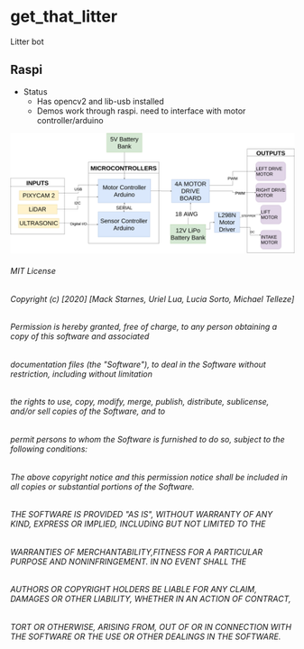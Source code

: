 # get_that_litter
Litter bot

## Raspi
* Status
  * Has opencv2 and lib-usb installed 
  * Demos work through raspi. need to interface with motor controller/arduino

![](https://github.com/m-a-c-k/litter_bot/blob/master/images/HighLevel.png)














  
  


###### MIT License  

###### Copyright (c) [2020] [Mack Starnes, Uriel Lua, Lucia Sorto, Michael Telleze]  

###### Permission is hereby granted, free of charge, to any person obtaining a copy of this software and associated
###### documentation files (the "Software"), to deal in the Software without restriction, including without limitation
###### the rights to use, copy, modify, merge, publish, distribute, sublicense, and/or sell copies of the Software, and to 
###### permit persons to whom the Software is furnished to do so, subject to the following conditions:     

###### The above copyright notice and this permission notice shall be included in all copies or substantial portions of the Software.  

###### THE SOFTWARE IS PROVIDED "AS IS", WITHOUT WARRANTY OF ANY KIND, EXPRESS OR IMPLIED, INCLUDING BUT NOT LIMITED TO THE
###### WARRANTIES OF MERCHANTABILITY,FITNESS FOR A PARTICULAR PURPOSE AND NONINFRINGEMENT. IN NO EVENT SHALL THE
###### AUTHORS OR COPYRIGHT HOLDERS BE LIABLE FOR ANY CLAIM, DAMAGES OR OTHER LIABILITY, WHETHER IN AN ACTION OF CONTRACT, 
###### TORT OR OTHERWISE, ARISING FROM, OUT OF OR IN CONNECTION WITH THE SOFTWARE OR THE USE OR OTHER DEALINGS IN THE SOFTWARE.

